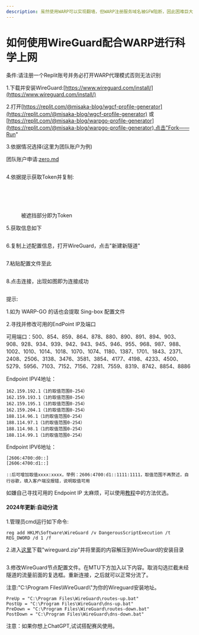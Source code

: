 ```yaml
---
description: 虽然使用WARP可以实现翻墙，但WARP注册服务域名被GFW阻断，因此困难巨大。所以，我们要将WARP配置文件转为WireGuard实现更自由科学上网。
---
```


# 如何使用WireGuard配合WARP进行科学上网

条件:请注册一个Replit账号并务必打开WARP代理模式否则无法识别

1.下载并安装WireGuard:[https://www.wireguard.com/install/](https://www.wireguard.com/install/)

2.打开[https://replit.com/@misaka-blog/wgcf-profile-generator](https://replit.com/@misaka-blog/wgcf-profile-generator) 或 [https://replit.com/@misaka-blog/warpgo-profile-generator](https://replit.com/@misaka-blog/warpgo-profile-generator),点击"Fork——Run"

3.依据情况选择(这里为团队账户为例)

团队账户申请:[zero.md](../other/zero.md "mention")

<figure><img src="../.gitbook/assets/屏幕截图 2023-06-24 172505.png" alt=""><figcaption></figcaption></figure>

4.依据提示获取Token并复制:

<figure><img src="../.gitbook/assets/屏幕截图 2023-06-24 172621.png" alt=""><figcaption></figcaption></figure>

<figure><img src="../.gitbook/assets/屏幕截图 2023-06-24 172955.png" alt=""><figcaption></figcaption></figure>

<figure><img src="../.gitbook/assets/屏幕截图 2023-06-24 173115.png" alt=""><figcaption></figcaption></figure>

<figure><img src="../.gitbook/assets/屏幕截图 2023-06-24 173139.png" alt=""><figcaption></figcaption></figure>

<figure><img src="../.gitbook/assets/屏幕截图 2023-06-24 173225.png" alt=""><figcaption><p>被遮挡部分即为Token</p></figcaption></figure>

5.获取信息如下

<figure><img src="../.gitbook/assets/屏幕截图 2023-06-24 173638.png" alt=""><figcaption></figcaption></figure>

6.复制上述配置信息，打开WireGuard，点击"新建新隧道"

<figure><img src="../.gitbook/assets/屏幕截图 2023-06-24 173844.png" alt=""><figcaption></figcaption></figure>

7.粘贴配置文件至此

<figure><img src="../.gitbook/assets/屏幕截图 2023-06-24 173919.png" alt=""><figcaption></figcaption></figure>

8.点击连接，出现如图即为连接成功

<figure><img src="../.gitbook/assets/屏幕截图 2023-06-24 174207.png" alt=""><figcaption></figcaption></figure>

提示:

1.如为 WARP-GO 的话也会提取 Sing-box 配置文件

2.寻找并修改可用的EndPoint IP及端口

可用端口：500、854、859、864、878、880、890、891、894、903、908、928、934、939、942、943、945、946、955、968、987、988、1002、1010、1014、1018、1070、1074、1180、1387、1701、1843、2371、2408、2506、3138、3476、3581、3854、4177、4198、4233、4500、5279、5956、7103、7152、7156、7281、7559、8319、8742、8854、8886

Endpoint IPV4地址：

```
162.159.192.1（1的取值范围0-254）
162.159.193.1（1的取值范围0-254）
162.159.195.1（1的取值范围0-254）
162.159.204.1（1的取值范围0-254）
188.114.96.1（1的取值范围0-254）
188.114.97.1（1的取值范围0-254）
188.114.98.1（1的取值范围0-254）
188.114.99.1（1的取值范围0-254）
```

Endpoint IPV6地址：

```
[2606:4700:d0::]
[2606:4700:d1::]

::后可增加取值xxxx:xxxx，举例：2606:4700:d1::1111:1111，取值范围不再赘述，自行谷歌，填入客户端没报错，说明取值可用
```

如嫌自己寻找可用的 Endpoint IP 太麻烦，可以使用[教程](warp.md)中的方法优选。

#### 2024年更新:自动分流

1.管理员cmd运行如下命令:

```
reg add HKLM\Software\WireGuard /v DangerousScriptExecution /t REG_DWORD /d 1 /f
```

2.进入[这里](https://github.com/lmc999/auto-add-routes/blob/master/zip/wireguard.zip)下载"wireguard.zip"并将里面的内容解压到WireGuard的安装目录

<figure><img src="../.gitbook/assets/捕获.PNG" alt=""><figcaption></figcaption></figure>

3.修改WireGuard节点配置文件。在MTU下方加入以下内容。取消勾选拦截未经隧道的流量前面的复选框。重新连接，之后就可以正常分流了。

注意:"C:\Program Files\WireGuard\\"为你的Wireguard安装地址。

```
PreUp = "C:\Program Files\WireGuard\routes-up.bat"
PostUp = "C:\Program Files\WireGuard\dns-up.bat"
PreDown = "C:\Program Files\WireGuard\routes-down.bat"
PostDown = "C:\Program Files\WireGuard\dns-down.bat"
```

注意：如果你想上ChatGPT,试试搭配赛风使用。

